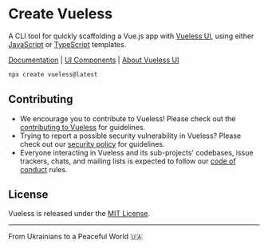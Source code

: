 # Create Vueless

A CLI tool for quickly scaffolding a Vue.js app with [Vueless UI](https://github.com/vuelessjs/vueless), using either [JavaScript](https://github.com/vuelessjs/vueless-quickstart) or [TypeScript](https://github.com/vuelessjs/vueless-quickstart-ts) templates.

[Documentation](https://docs.vueless.com/installation/vue) | [UI Components](https://ui.vueless.com/) | [About Vueless UI](http://vueless.com/)


```bash
npx create vueless@latest
```

## Contributing

* We encourage you to contribute to Vueless! Please check out the
[contributing to Vueless](CONTRIBUTING.md) for guidelines.
* Trying to report a possible security vulnerability in Vueless? Please
check out our [security policy](SECURITY.md) for guidelines.
* Everyone interacting in Vueless and its sub-projects' codebases, issue trackers, chats, and mailing lists is expected to follow our [code of conduct](CODE_OF_CONDUCT.md) rules.

## License

Vueless is released under the [MIT License](https://opensource.org/licenses/MIT).

---
From Ukrainians to a Peaceful World 🇺🇦




